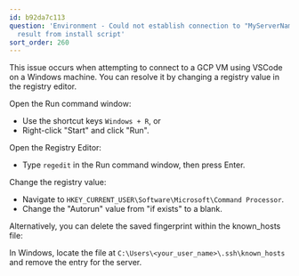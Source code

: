 ```yaml
---
id: b92da7c113
question: 'Environment - Could not establish connection to "MyServerName": Got bad
  result from install script'
sort_order: 260
---
```


This issue occurs when attempting to connect to a GCP VM using VSCode on a Windows machine. You can resolve it by changing a registry value in the registry editor.

Open the Run command window:
- Use the shortcut keys `Windows + R`, or
- Right-click "Start" and click "Run".

Open the Registry Editor:
- Type `regedit` in the Run command window, then press Enter.

Change the registry value:
- Navigate to `HKEY_CURRENT_USER\Software\Microsoft\Command Processor`.
- Change the "Autorun" value from "if exists" to a blank.

Alternatively, you can delete the saved fingerprint within the known_hosts file:

In Windows, locate the file at `C:\Users\<your_user_name>\.ssh\known_hosts` and remove the entry for the server.